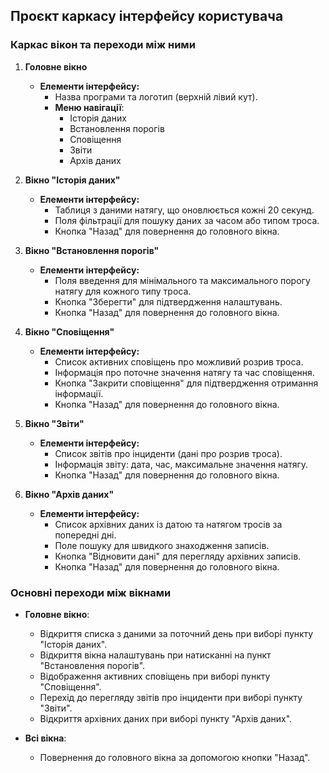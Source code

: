 ## Проєкт каркасу інтерфейсу користувача

### Каркас вікон та переходи між ними

1. **Головне вікно**
   - **Елементи інтерфейсу:**
     - Назва програми та логотип (верхній лівий кут).
     - **Меню навігації**:
       - Історія даних
       - Встановлення порогів
       - Сповіщення
       - Звіти
       - Архів даних

2. **Вікно "Історія даних"**
   - **Елементи інтерфейсу:**
     - Таблиця з даними натягу, що оновлюється кожні 20 секунд.
     - Поля фільтрації для пошуку даних за часом або типом троса.
     - Кнопка "Назад" для повернення до головного вікна.

3. **Вікно "Встановлення порогів"**
   - **Елементи інтерфейсу:**
     - Поля введення для мінімального та максимального порогу натягу для кожного типу троса.
     - Кнопка "Зберегти" для підтвердження налаштувань.
     - Кнопка "Назад" для повернення до головного вікна.

4. **Вікно "Сповіщення"**
   - **Елементи інтерфейсу:**
     - Список активних сповіщень про можливий розрив троса.
     - Інформація про поточне значення натягу та час сповіщення.
     - Кнопка "Закрити сповіщення" для підтвердження отримання інформації.
     - Кнопка "Назад" для повернення до головного вікна.

5. **Вікно "Звіти"**
   - **Елементи інтерфейсу:**
     - Список звітів про інциденти (дані про розрив троса).
     - Інформація звіту: дата, час, максимальне значення натягу.
     - Кнопка "Назад" для повернення до головного вікна.

6. **Вікно "Архів даних"**
   - **Елементи інтерфейсу:**
     - Список архівних даних із датою та натягом тросів за попередні дні.
     - Поле пошуку для швидкого знаходження записів.
     - Кнопка "Відновити дані" для перегляду архівних записів.
     - Кнопка "Назад" для повернення до головного вікна.

### Основні переходи між вікнами
- **Головне вікно**:
  - Відкриття списка з даними за поточний день при виборі пункту "Історія даних".
  - Відкриття вікна налаштувань при натисканні на пункт "Встановлення порогів".
  - Відображення активних сповіщень при виборі пункту "Сповіщення".
  - Перехід до перегляду звітів про інциденти при виборі пункту "Звіти".
  - Відкриття архівних даних при виборі пункту "Архів даних".

- **Всі вікна**:
  - Повернення до головного вікна за допомогою кнопки "Назад".

